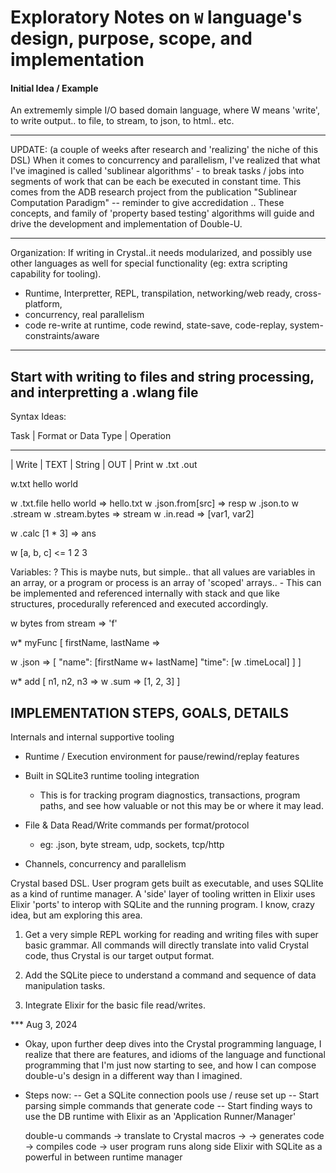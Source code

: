 # Exploratory Notes on `W` language's design, purpose, scope, and implementation

#### Initial Idea / Example

An extrememly simple I/O based domain language, where W means 'write', to write output..
to file, to stream, to json, to html.. etc.

-----------------------------------
UPDATE: (a couple of weeks after research and 'realizing' the niche of this DSL)
When it comes to concurrency and parallelism, I've realized that what I've imagined
is called 'sublinear algorithms' - to break tasks / jobs into segments of work that
can be each be executed in constant time. This comes from the ADB research project 
from the publication "Sublinear Computation Paradigm" -- reminder to give accredidation ..
These concepts, and family of 'property based testing' algorithms will guide and drive
the development and implementation of Double-U.

-----------------------------------
Organization:
If writing in Crystal..it needs modularized, and possibly use other languages
as well for special functionality (eg: extra scripting capability for tooling).

- Runtime, Interpretter, REPL, transpilation, networking/web ready, cross-platform,
- concurrency, real parallelism
- code re-write at runtime, code rewind, state-save, code-replay, system-constraints/aware

------------------------
Start with writing to files and string processing, and interpretting a .wlang file
------------------------

Syntax Ideas:

Task     | Format or Data Type | Operation
---------  -------------------  --------------  
| Write  |    TEXT | String    |   OUT | Print
    w            .txt                .out

w.txt hello world

w .txt.file hello world => hello.txt
w .json.from[src] => resp
w .json.to
w .stream
w .stream.bytes => stream
w .in.read => [var1, var2]

w .calc [1 * 3] => ans

w  [a, b, c] <= 1 2 3 

Variables:
    ? This is maybe nuts, but simple.. that all values are variables in an array,
    or a program or process is an array of 'scoped' arrays..
    - This can be implemented and referenced internally with stack and que like structures,
    procedurally referenced and executed accordingly.

w bytes from stream => 'f'

w* myFunc  [ firstName, lastName =>

  w .json => [
        "name": [firstName w+ lastName]
        "time": [w .timeLocal]
    ]
]

w* add [ n1, n2, n3 =>
    w .sum => [1, 2, 3]
]

IMPLEMENTATION STEPS, GOALS, DETAILS
--------------------------------------

Internals and internal supportive tooling

- Runtime / Execution environment for pause/rewind/replay features
- Built in SQLite3 runtime tooling integration
    - This is for tracking program diagnostics, transactions, program paths,
      and see how valuable or not this may be or where it may lead.

- File & Data  Read/Write commands per format/protocol
    - eg: .json, byte stream, udp, sockets, tcp/http

- Channels, concurrency and parallelism

Crystal based DSL. User program gets built as executable,
and uses SQLlite as a kind of runtime manager. A 'side' layer of tooling written in Elixir uses Elixir 'ports' to
interop with SQLite and the running program. I know,
crazy idea, but am exploring this area.

1. Get a very simple REPL working for reading and writing files with super basic grammar. All commands will directly
translate into valid Crystal code, thus Crystal is our 
target output format.

2. Add the SQLite piece to understand a command and sequence
of data manipulation tasks.

3. Integrate Elixir for the basic file read/writes.

*** Aug 3, 2024

- Okay, upon further deep dives into the Crystal programming language,
  I realize that there are features, and idioms of the language
  and functional programming that I'm just now starting to see, and how
  I can compose double-u's design in a different way than I imagined.

- Steps now: 
    -- Get a SQLite connection pools use / reuse set up
    -- Start parsing simple commands that generate code
    -- Start finding ways to use the DB runtime with Elixir
       as an 'Application Runner/Manager'

    double-u commands -> translate to Crystal macros -> 
        -> generates code -> compiles code -> user program
        runs along side Elixir with SQLite as a powerful in between
        runtime manager
































